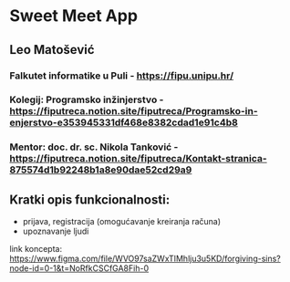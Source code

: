 # Sweet Meet App
## Leo Matošević
### Falkutet informatike u Puli - https://fipu.unipu.hr/
### Kolegij: Programsko inžinjerstvo - https://fiputreca.notion.site/fiputreca/Programsko-in-enjerstvo-e353945331df468e8382cdad1e91c4b8
### Mentor: doc. dr. sc. Nikola Tanković - https://fiputreca.notion.site/fiputreca/Kontakt-stranica-875574d1b92248b1a8e90dae52cd29a9



## Kratki opis funkcionalnosti:

-    prijava, registracija (omogućavanje kreiranja računa)
 - upoznavanje ljudi

link koncepta:
https://www.figma.com/file/WVO97saZWxTIMhlju3u5KD/forgiving-sins?node-id=0-1&t=NoRfkCSCfGA8Fih-0
    
